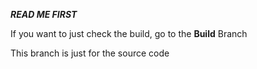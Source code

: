 **_READ ME FIRST_**

If you want to just check the build, go to the **Build** Branch

This branch is just for the source code